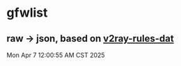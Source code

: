 # gfwlist
## raw -> json, based on [v2ray-rules-dat](https://github.com/Loyalsoldier/v2ray-rules-dat)
Mon Apr  7 12:00:55 AM CST 2025

